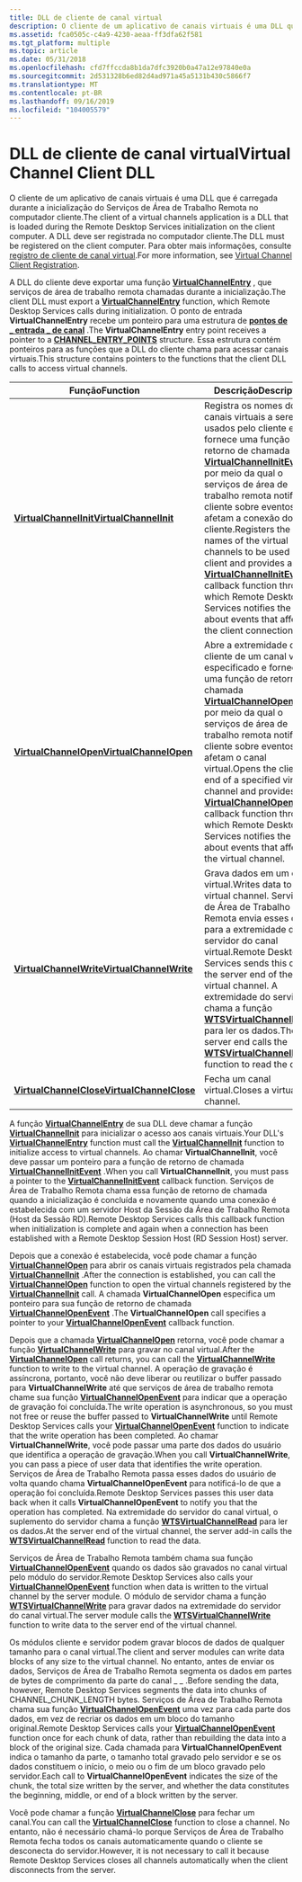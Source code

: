 ```yaml
---
title: DLL de cliente de canal virtual
description: O cliente de um aplicativo de canais virtuais é uma DLL que é carregada durante a inicialização do Serviços de Área de Trabalho Remota no computador cliente. A DLL deve ser registrada no computador cliente.
ms.assetid: fca0505c-c4a9-4230-aeaa-ff3dfa62f581
ms.tgt_platform: multiple
ms.topic: article
ms.date: 05/31/2018
ms.openlocfilehash: cfd7ffccda8b1da7dfc3920b0a47a12e97840e0a
ms.sourcegitcommit: 2d531328b6ed82d4ad971a45a5131b430c5866f7
ms.translationtype: MT
ms.contentlocale: pt-BR
ms.lasthandoff: 09/16/2019
ms.locfileid: "104005579"
---
```

# <a name="virtual-channel-client-dll"></a><span data-ttu-id="1a04e-104">DLL de cliente de canal virtual</span><span class="sxs-lookup"><span data-stu-id="1a04e-104">Virtual Channel Client DLL</span></span>

<span data-ttu-id="1a04e-105">O cliente de um aplicativo de canais virtuais é uma DLL que é carregada durante a inicialização do Serviços de Área de Trabalho Remota no computador cliente.</span><span class="sxs-lookup"><span data-stu-id="1a04e-105">The client of a virtual channels application is a DLL that is loaded during the Remote Desktop Services initialization on the client computer.</span></span> <span data-ttu-id="1a04e-106">A DLL deve ser registrada no computador cliente.</span><span class="sxs-lookup"><span data-stu-id="1a04e-106">The DLL must be registered on the client computer.</span></span> <span data-ttu-id="1a04e-107">Para obter mais informações, consulte [registro de cliente de canal virtual](virtual-channel-client-registration.md).</span><span class="sxs-lookup"><span data-stu-id="1a04e-107">For more information, see [Virtual Channel Client Registration](virtual-channel-client-registration.md).</span></span>

<span data-ttu-id="1a04e-108">A DLL do cliente deve exportar uma função [**VirtualChannelEntry**](/windows/desktop/api/Cchannel/nc-cchannel-virtualchannelentry) , que serviços de área de trabalho remota chamadas durante a inicialização.</span><span class="sxs-lookup"><span data-stu-id="1a04e-108">The client DLL must export a [**VirtualChannelEntry**](/windows/desktop/api/Cchannel/nc-cchannel-virtualchannelentry) function, which Remote Desktop Services calls during initialization.</span></span> <span data-ttu-id="1a04e-109">O ponto de entrada **VirtualChannelEntry** recebe um ponteiro para uma estrutura de [**pontos de \_ entrada \_ de canal**](/windows/win32/api/cchannel/ns-cchannel-channel_entry_points) .</span><span class="sxs-lookup"><span data-stu-id="1a04e-109">The **VirtualChannelEntry** entry point receives a pointer to a [**CHANNEL\_ENTRY\_POINTS**](/windows/win32/api/cchannel/ns-cchannel-channel_entry_points) structure.</span></span> <span data-ttu-id="1a04e-110">Essa estrutura contém ponteiros para as funções que a DLL do cliente chama para acessar canais virtuais.</span><span class="sxs-lookup"><span data-stu-id="1a04e-110">This structure contains pointers to the functions that the client DLL calls to access virtual channels.</span></span>



| <span data-ttu-id="1a04e-111">Função</span><span class="sxs-lookup"><span data-stu-id="1a04e-111">Function</span></span>                                                      | <span data-ttu-id="1a04e-112">Descrição</span><span class="sxs-lookup"><span data-stu-id="1a04e-112">Description</span></span>                                                                                                                                                                                                                                                                           |
|---------------------------------------------------------------|---------------------------------------------------------------------------------------------------------------------------------------------------------------------------------------------------------------------------------------------------------------------------------------|
| [<span data-ttu-id="1a04e-113">**VirtualChannelInit**</span><span class="sxs-lookup"><span data-stu-id="1a04e-113">**VirtualChannelInit**</span></span>](/windows/desktop/api/Cchannel/nc-cchannel-virtualchannelinit)<br/>   | <span data-ttu-id="1a04e-114">Registra os nomes dos canais virtuais a serem usados pelo cliente e fornece uma função de retorno de chamada [**VirtualChannelInitEvent**](/windows/desktop/api/Cchannel/nc-cchannel-channel_init_event_fn) por meio da qual o serviços de área de trabalho remota notifica o cliente sobre eventos que afetam a conexão do cliente.</span><span class="sxs-lookup"><span data-stu-id="1a04e-114">Registers the names of the virtual channels to be used by the client and provides a [**VirtualChannelInitEvent**](/windows/desktop/api/Cchannel/nc-cchannel-channel_init_event_fn) callback function through which Remote Desktop Services notifies the client about events that affect the client connection.</span></span><br/> |
| [<span data-ttu-id="1a04e-115">**VirtualChannelOpen**</span><span class="sxs-lookup"><span data-stu-id="1a04e-115">**VirtualChannelOpen**</span></span>](/windows/desktop/api/Cchannel/nc-cchannel-virtualchannelopen)<br/>   | <span data-ttu-id="1a04e-116">Abre a extremidade do cliente de um canal virtual especificado e fornece uma função de retorno de chamada [**VirtualChannelOpenEvent**](/windows/desktop/api/Cchannel/nc-cchannel-channel_open_event_fn) por meio da qual o serviços de área de trabalho remota notifica o cliente sobre eventos que afetam o canal virtual.</span><span class="sxs-lookup"><span data-stu-id="1a04e-116">Opens the client end of a specified virtual channel and provides a [**VirtualChannelOpenEvent**](/windows/desktop/api/Cchannel/nc-cchannel-channel_open_event_fn) callback function through which Remote Desktop Services notifies the client about events that affect the virtual channel.</span></span><br/>                    |
| [<span data-ttu-id="1a04e-117">**VirtualChannelWrite**</span><span class="sxs-lookup"><span data-stu-id="1a04e-117">**VirtualChannelWrite**</span></span>](/windows/desktop/api/Cchannel/nc-cchannel-virtualchannelwrite)<br/> | <span data-ttu-id="1a04e-118">Grava dados em um canal virtual.</span><span class="sxs-lookup"><span data-stu-id="1a04e-118">Writes data to a virtual channel.</span></span> <span data-ttu-id="1a04e-119">Serviços de Área de Trabalho Remota envia esses dados para a extremidade do servidor do canal virtual.</span><span class="sxs-lookup"><span data-stu-id="1a04e-119">Remote Desktop Services sends this data to the server end of the virtual channel.</span></span> <span data-ttu-id="1a04e-120">A extremidade do servidor chama a função [**WTSVirtualChannelRead**](/windows/desktop/api/Wtsapi32/nf-wtsapi32-wtsvirtualchannelread) para ler os dados.</span><span class="sxs-lookup"><span data-stu-id="1a04e-120">The server end calls the [**WTSVirtualChannelRead**](/windows/desktop/api/Wtsapi32/nf-wtsapi32-wtsvirtualchannelread) function to read the data.</span></span><br/>                                             |
| [<span data-ttu-id="1a04e-121">**VirtualChannelClose**</span><span class="sxs-lookup"><span data-stu-id="1a04e-121">**VirtualChannelClose**</span></span>](/windows/desktop/api/Cchannel/nc-cchannel-virtualchannelclose)<br/> | <span data-ttu-id="1a04e-122">Fecha um canal virtual.</span><span class="sxs-lookup"><span data-stu-id="1a04e-122">Closes a virtual channel.</span></span><br/>                                                                                                                                                                                                                                                  |



 

<span data-ttu-id="1a04e-123">A função [**VirtualChannelEntry**](/windows/desktop/api/Cchannel/nc-cchannel-virtualchannelentry) de sua DLL deve chamar a função [**VirtualChannelInit**](/windows/desktop/api/Cchannel/nc-cchannel-virtualchannelinit) para inicializar o acesso aos canais virtuais.</span><span class="sxs-lookup"><span data-stu-id="1a04e-123">Your DLL's [**VirtualChannelEntry**](/windows/desktop/api/Cchannel/nc-cchannel-virtualchannelentry) function must call the [**VirtualChannelInit**](/windows/desktop/api/Cchannel/nc-cchannel-virtualchannelinit) function to initialize access to virtual channels.</span></span> <span data-ttu-id="1a04e-124">Ao chamar **VirtualChannelInit**, você deve passar um ponteiro para a função de retorno de chamada [**VirtualChannelInitEvent**](/windows/desktop/api/Cchannel/nc-cchannel-channel_init_event_fn) .</span><span class="sxs-lookup"><span data-stu-id="1a04e-124">When you call **VirtualChannelInit**, you must pass a pointer to the [**VirtualChannelInitEvent**](/windows/desktop/api/Cchannel/nc-cchannel-channel_init_event_fn) callback function.</span></span> <span data-ttu-id="1a04e-125">Serviços de Área de Trabalho Remota chama essa função de retorno de chamada quando a inicialização é concluída e novamente quando uma conexão é estabelecida com um servidor Host da Sessão da Área de Trabalho Remota (Host da Sessão RD).</span><span class="sxs-lookup"><span data-stu-id="1a04e-125">Remote Desktop Services calls this callback function when initialization is complete and again when a connection has been established with a Remote Desktop Session Host (RD Session Host) server.</span></span>

<span data-ttu-id="1a04e-126">Depois que a conexão é estabelecida, você pode chamar a função [**VirtualChannelOpen**](/windows/desktop/api/Cchannel/nc-cchannel-virtualchannelopen) para abrir os canais virtuais registrados pela chamada [**VirtualChannelInit**](/windows/desktop/api/Cchannel/nc-cchannel-virtualchannelinit) .</span><span class="sxs-lookup"><span data-stu-id="1a04e-126">After the connection is established, you can call the [**VirtualChannelOpen**](/windows/desktop/api/Cchannel/nc-cchannel-virtualchannelopen) function to open the virtual channels registered by the [**VirtualChannelInit**](/windows/desktop/api/Cchannel/nc-cchannel-virtualchannelinit) call.</span></span> <span data-ttu-id="1a04e-127">A chamada **VirtualChannelOpen** especifica um ponteiro para sua função de retorno de chamada [**VirtualChannelOpenEvent**](/windows/desktop/api/Cchannel/nc-cchannel-channel_open_event_fn) .</span><span class="sxs-lookup"><span data-stu-id="1a04e-127">The **VirtualChannelOpen** call specifies a pointer to your [**VirtualChannelOpenEvent**](/windows/desktop/api/Cchannel/nc-cchannel-channel_open_event_fn) callback function.</span></span>

<span data-ttu-id="1a04e-128">Depois que a chamada [**VirtualChannelOpen**](/windows/desktop/api/Cchannel/nc-cchannel-virtualchannelopen) retorna, você pode chamar a função [**VirtualChannelWrite**](/windows/desktop/api/Cchannel/nc-cchannel-virtualchannelwrite) para gravar no canal virtual.</span><span class="sxs-lookup"><span data-stu-id="1a04e-128">After the [**VirtualChannelOpen**](/windows/desktop/api/Cchannel/nc-cchannel-virtualchannelopen) call returns, you can call the [**VirtualChannelWrite**](/windows/desktop/api/Cchannel/nc-cchannel-virtualchannelwrite) function to write to the virtual channel.</span></span> <span data-ttu-id="1a04e-129">A operação de gravação é assíncrona, portanto, você não deve liberar ou reutilizar o buffer passado para **VirtualChannelWrite** até que serviços de área de trabalho remota chame sua função [**VirtualChannelOpenEvent**](/windows/desktop/api/Cchannel/nc-cchannel-channel_open_event_fn) para indicar que a operação de gravação foi concluída.</span><span class="sxs-lookup"><span data-stu-id="1a04e-129">The write operation is asynchronous, so you must not free or reuse the buffer passed to **VirtualChannelWrite** until Remote Desktop Services calls your [**VirtualChannelOpenEvent**](/windows/desktop/api/Cchannel/nc-cchannel-channel_open_event_fn) function to indicate that the write operation has been completed.</span></span> <span data-ttu-id="1a04e-130">Ao chamar **VirtualChannelWrite**, você pode passar uma parte dos dados do usuário que identifica a operação de gravação.</span><span class="sxs-lookup"><span data-stu-id="1a04e-130">When you call **VirtualChannelWrite**, you can pass a piece of user data that identifies the write operation.</span></span> <span data-ttu-id="1a04e-131">Serviços de Área de Trabalho Remota passa esses dados do usuário de volta quando chama **VirtualChannelOpenEvent** para notificá-lo de que a operação foi concluída.</span><span class="sxs-lookup"><span data-stu-id="1a04e-131">Remote Desktop Services passes this user data back when it calls **VirtualChannelOpenEvent** to notify you that the operation has completed.</span></span> <span data-ttu-id="1a04e-132">Na extremidade do servidor do canal virtual, o suplemento do servidor chama a função [**WTSVirtualChannelRead**](/windows/desktop/api/Wtsapi32/nf-wtsapi32-wtsvirtualchannelread) para ler os dados.</span><span class="sxs-lookup"><span data-stu-id="1a04e-132">At the server end of the virtual channel, the server add-in calls the [**WTSVirtualChannelRead**](/windows/desktop/api/Wtsapi32/nf-wtsapi32-wtsvirtualchannelread) function to read the data.</span></span>

<span data-ttu-id="1a04e-133">Serviços de Área de Trabalho Remota também chama sua função [**VirtualChannelOpenEvent**](/windows/desktop/api/Cchannel/nc-cchannel-channel_open_event_fn) quando os dados são gravados no canal virtual pelo módulo do servidor.</span><span class="sxs-lookup"><span data-stu-id="1a04e-133">Remote Desktop Services also calls your [**VirtualChannelOpenEvent**](/windows/desktop/api/Cchannel/nc-cchannel-channel_open_event_fn) function when data is written to the virtual channel by the server module.</span></span> <span data-ttu-id="1a04e-134">O módulo de servidor chama a função [**WTSVirtualChannelWrite**](/windows/desktop/api/Wtsapi32/nf-wtsapi32-wtsvirtualchannelwrite) para gravar dados na extremidade do servidor do canal virtual.</span><span class="sxs-lookup"><span data-stu-id="1a04e-134">The server module calls the [**WTSVirtualChannelWrite**](/windows/desktop/api/Wtsapi32/nf-wtsapi32-wtsvirtualchannelwrite) function to write data to the server end of the virtual channel.</span></span>

<span data-ttu-id="1a04e-135">Os módulos cliente e servidor podem gravar blocos de dados de qualquer tamanho para o canal virtual.</span><span class="sxs-lookup"><span data-stu-id="1a04e-135">The client and server modules can write data blocks of any size to the virtual channel.</span></span> <span data-ttu-id="1a04e-136">No entanto, antes de enviar os dados, Serviços de Área de Trabalho Remota segmenta os dados em partes de bytes de comprimento da parte do canal \_ \_ .</span><span class="sxs-lookup"><span data-stu-id="1a04e-136">Before sending the data, however, Remote Desktop Services segments the data into chunks of CHANNEL\_CHUNK\_LENGTH bytes.</span></span> <span data-ttu-id="1a04e-137">Serviços de Área de Trabalho Remota chama sua função [**VirtualChannelOpenEvent**](/windows/desktop/api/Cchannel/nc-cchannel-channel_open_event_fn) uma vez para cada parte dos dados, em vez de recriar os dados em um bloco do tamanho original.</span><span class="sxs-lookup"><span data-stu-id="1a04e-137">Remote Desktop Services calls your [**VirtualChannelOpenEvent**](/windows/desktop/api/Cchannel/nc-cchannel-channel_open_event_fn) function once for each chunk of data, rather than rebuilding the data into a block of the original size.</span></span> <span data-ttu-id="1a04e-138">Cada chamada para **VirtualChannelOpenEvent** indica o tamanho da parte, o tamanho total gravado pelo servidor e se os dados constituem o início, o meio ou o fim de um bloco gravado pelo servidor.</span><span class="sxs-lookup"><span data-stu-id="1a04e-138">Each call to **VirtualChannelOpenEvent** indicates the size of the chunk, the total size written by the server, and whether the data constitutes the beginning, middle, or end of a block written by the server.</span></span>

<span data-ttu-id="1a04e-139">Você pode chamar a função [**VirtualChannelClose**](/windows/desktop/api/Cchannel/nc-cchannel-virtualchannelclose) para fechar um canal.</span><span class="sxs-lookup"><span data-stu-id="1a04e-139">You can call the [**VirtualChannelClose**](/windows/desktop/api/Cchannel/nc-cchannel-virtualchannelclose) function to close a channel.</span></span> <span data-ttu-id="1a04e-140">No entanto, não é necessário chamá-lo porque Serviços de Área de Trabalho Remota fecha todos os canais automaticamente quando o cliente se desconecta do servidor.</span><span class="sxs-lookup"><span data-stu-id="1a04e-140">However, it is not necessary to call it because Remote Desktop Services closes all channels automatically when the client disconnects from the server.</span></span>

 

 





